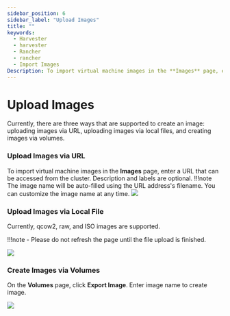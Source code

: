 ```yaml
---
sidebar_position: 6
sidebar_label: "Upload Images"
title: ""
keywords:
  - Harvester
  - harvester
  - Rancher
  - rancher
  - Import Images
Description: To import virtual machine images in the **Images** page, enter a URL that can be accessed from the cluster. The image name will be auto-filled using the URL address's filename. You can always customize it when required.
---
```


# Upload Images

Currently, there are three ways that are supported to create an image: uploading images via URL, uploading images via local files, and creating images via volumes.

### Upload Images via URL

To import virtual machine images in the **Images** page, enter a URL that can be accessed from the cluster. Description and labels are optional.
!!!note
    The image name will be auto-filled using the URL address's filename. You can customize the image name at any time.
![](./assets/upload-image.png)

### Upload Images via Local File

Currently, qcow2, raw, and ISO images are supported.

!!!note
    - Please do not refresh the page until the file upload is finished.

![](./assets/upload-image-local.png)


### Create Images via Volumes

On the **Volumes** page, click **Export Image**. Enter image name to create image.

![](./assets/export-image.png)
